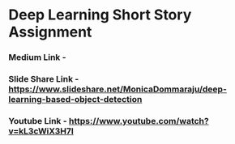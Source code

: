 # Deep Learning Short Story Assignment 

### Medium Link -  

### Slide Share Link -  https://www.slideshare.net/MonicaDommaraju/deep-learning-based-object-detection

### Youtube Link -  https://www.youtube.com/watch?v=kL3cWiX3H7I

